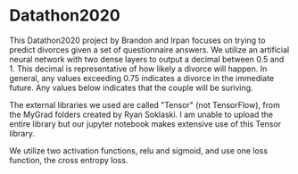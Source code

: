 # Datathon2020

This Datathon2020 project by Brandon and Irpan focuses on trying to predict divorces given a set of questionnaire answers.  We utilize an artificial neural network with two dense layers to output a decimal between 0.5 and 1.  This decimal is representative of how likely a divorce will happen.  In general, any values exceeding 0.75 indicates a divorce in the immediate future.  Any values below indicates that the couple will be suriving.  

The external libraries we used are called "Tensor" (not TensorFlow), from the MyGrad folders created by Ryan Soklaski.  I am unable to upload the entire library but our jupyter notebook makes extensive use of this Tensor library.  

We utilize two activation functions, relu and sigmoid, and use one loss function, the cross entropy loss. 
